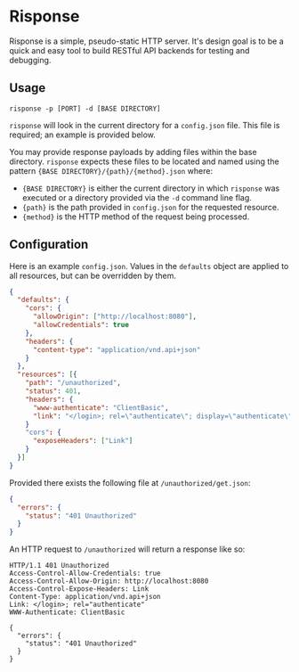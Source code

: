 # Risponse

Risponse is a simple, pseudo-static HTTP server. It's design goal is to be a
quick and easy tool to build RESTful API backends for testing and debugging.

## Usage

`risponse -p [PORT] -d [BASE DIRECTORY]`

`risponse` will look in the current directory for a `config.json` file. This
file is required; an example is provided below.

You may provide response payloads by adding files within the base directory.
`risponse` expects these files to be located and named using the pattern
`{BASE DIRECTORY}/{path}/{method}.json` where:

* `{BASE DIRECTORY}` is either the current directory in which `risponse` was
  executed or a directory provided via the `-d` command line flag.
* `{path}` is the path provided in `config.json` for the requested resource.
* `{method}` is the HTTP method of the request being processed.

## Configuration

Here is an example `config.json`. Values in the `defaults` object are applied to
all resources, but can be overridden by them.

```json
{
  "defaults": {
    "cors": {
      "allowOrigin": ["http://localhost:8080"],
      "allowCredentials": true
    },
    "headers": {
      "content-type": "application/vnd.api+json"
    }
  },
  "resources": [{
    "path": "/unauthorized",
    "status": 401,
    "headers": {
      "www-authenticate": "ClientBasic",
      "link": "</login>; rel=\"authenticate\"; display=\"authenticate\""
    }
    "cors": {
      "exposeHeaders": ["Link"]
    }
  }]
}
```

Provided there exists the following file at `/unauthorized/get.json`:

```json
{
  "errors": {
    "status": "401 Unauthorized"
  }
}
```

An HTTP request to `/unauthorized` will return a response like so:

```http
HTTP/1.1 401 Unauthorized
Access-Control-Allow-Credentials: true
Access-Control-Allow-Origin: http://localhost:8080
Access-Control-Expose-Headers: Link
Content-Type: application/vnd.api+json
Link: </login>; rel="authenticate"
WWW-Authenticate: ClientBasic

{
  "errors": {
    "status": "401 Unauthorized"
  }
}
```
